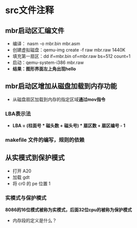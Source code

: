 # src文件注释

## mbr启动区汇编文件
- 编译：  nasm -o mbr.bin mbr.asm 
- 创建虚拟磁盘：qemu-img create -f raw mbr.raw 1440K
- 填充第一扇区：dd if=mbr.bin of=mbr.raw bs=512 count=1
- 启动：qemu-system-i386 mbr.raw
- **结果：图形界面左上角出现hello**
## mbr启动区增加从磁盘加载到内存功能
- 从磁盘扇区加载到内存的指定区域**通过mov指令**
### LBA表示法
- **LBA = (柱面号 * 磁头数 + 磁头号) * 扇区数 + 扇区编号 - 1**
### makefile 文件的编写，规则的依赖

## 从实模式到保护模式
- 打开 A20
- 加载 gdt 
- 将 cr0 的 pe 位置 1
### **实模式与保护模式**
**8086的16位模式被称为实模式，后面32位cpu的被称为保护模式**
- 内存段的定义是什么？

